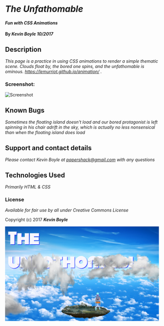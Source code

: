 # _The Unfathomable_

#### _Fun with CSS Animations_

#### By _**Kevin Boyle** 10/2017_

## Description

_This page is a practice in using CSS animations to render a simple thematic scene. Clouds float by, the bored one spins, and the unfathomable is ominous. https://lemurriot.github.io/animation/ ._

### Screenshot:
![Screenshot](img/screenshot.gif?raw=true)


## Known Bugs

_Sometimes the floating island doesn't load and our bored protagonist is left spinning in his chair adrift in the sky, which is actually no less nonsensical than when the floating island does load_

## Support and contact details

_Please contact Kevin Boyle at papershack@gmail.com with any questions_

## Technologies Used

_Primarily HTML & CSS_

### License

*Available for fair use by all under Creative Commons License*

Copyright (c) 2017 **_Kevin Boyle_**


![Screenshot](img/screenshot1aa.png?raw=true)
